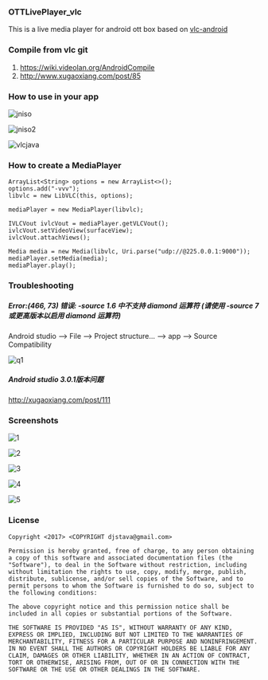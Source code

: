 ### OTTLivePlayer_vlc

This is a live media player for android ott box based on [vlc-android](https://code.videolan.org/videolan/vlc-android) 

### Compile from vlc git

1. <https://wiki.videolan.org/AndroidCompile>
2. <http://www.xugaoxiang.com/post/85>

### How to use in your app

![jniso](images/jniso.png)



![jniso2](images/jniso_2.png)



![vlcjava](images/vlcjava.png)



### How to create a MediaPlayer

```
ArrayList<String> options = new ArrayList<>();
options.add("-vvv");
libvlc = new LibVLC(this, options);

mediaPlayer = new MediaPlayer(libvlc);

IVLCVout ivlcVout = mediaPlayer.getVLCVout();
ivlcVout.setVideoView(surfaceView);
ivlcVout.attachViews();

Media media = new Media(libvlc, Uri.parse("udp://@225.0.0.1:9000"));
mediaPlayer.setMedia(media);
mediaPlayer.play();
```

### Troubleshooting

##### Error:(466, 73) 错误: -source 1.6 中不支持 diamond 运算符 (请使用 -source 7 或更高版本以启用 diamond 运算符)

Android studio --> File --> Project structure... --> app --> Source Compatibility

![q1](images/q1.png)

##### Android studio 3.0.1版本问题

<http://xugaoxiang.com/post/111>

### Screenshots

![1](images/screencap_1.png)



![2](images/screencap_2.png)



![3](images/screencap_3.png)



![4](images/screencap_4.png)



![5](images/screencap_5.png)

### License

```
Copyright <2017> <COPYRIGHT djstava@gmail.com>

Permission is hereby granted, free of charge, to any person obtaining a copy of this software and associated documentation files (the "Software"), to deal in the Software without restriction, including without limitation the rights to use, copy, modify, merge, publish, distribute, sublicense, and/or sell copies of the Software, and to permit persons to whom the Software is furnished to do so, subject to the following conditions:

The above copyright notice and this permission notice shall be included in all copies or substantial portions of the Software.

THE SOFTWARE IS PROVIDED "AS IS", WITHOUT WARRANTY OF ANY KIND, EXPRESS OR IMPLIED, INCLUDING BUT NOT LIMITED TO THE WARRANTIES OF MERCHANTABILITY, FITNESS FOR A PARTICULAR PURPOSE AND NONINFRINGEMENT. IN NO EVENT SHALL THE AUTHORS OR COPYRIGHT HOLDERS BE LIABLE FOR ANY CLAIM, DAMAGES OR OTHER LIABILITY, WHETHER IN AN ACTION OF CONTRACT, TORT OR OTHERWISE, ARISING FROM, OUT OF OR IN CONNECTION WITH THE SOFTWARE OR THE USE OR OTHER DEALINGS IN THE SOFTWARE.
```